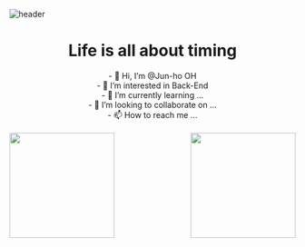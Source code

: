 
![header](https://capsule-render.vercel.app/api?type=waving&color=auto&height=300&section=header&text=welcome&fontSize=90&animation=fadeIn&fontAlignY=38&desc=Jun-ho&nbsp;OH's%20GitHub%20Profile&descAlignY=51&descAlign=62)

<h1 align="center"> Life is all about timing </h1>

<div align="center">
  - 👋 Hi, I’m @Jun-ho OH<br> 
  - 👀 I’m interested in Back-End<br>
  - 🌱 I’m currently learning ...<br> 
  - 💞️ I’m looking to collaborate on ...<br> 
  - 📫 How to reach me ...<br>
</div>
<br>

<div align="center">
<img align="left" height=185 src="https://github-readme-stats.vercel.app/api?username=junho5"/>
<img align="right" height=185 src="https://github-readme-stats.vercel.app/api/top-langs/?username=junho5&layout=compact&hide=css"/>
</div>









